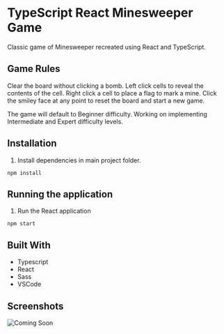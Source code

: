 # TypeScript React Minesweeper Game

Classic game of Minesweeper recreated using React and TypeScript.

## Game Rules

Clear the board without clicking a bomb. Left click cells to reveal the contents of the cell. Right click a cell to place a flag to mark a mine. Click the smiley face at any point to reset the board and start a new game.

The game will default to Beginner difficulty. Working on implementing Intermediate and Expert difficulty levels.

## Installation

1. Install dependencies in main project folder.

```
npm install
```

## Running the application

1. Run the React application

```
npm start
```

## Built With

- Typescript
- React
- Sass
- VSCode

## Screenshots

![Coming Soon](https://upload.wikimedia.org/wikipedia/commons/8/80/Comingsoon.png "Coming Soon")
